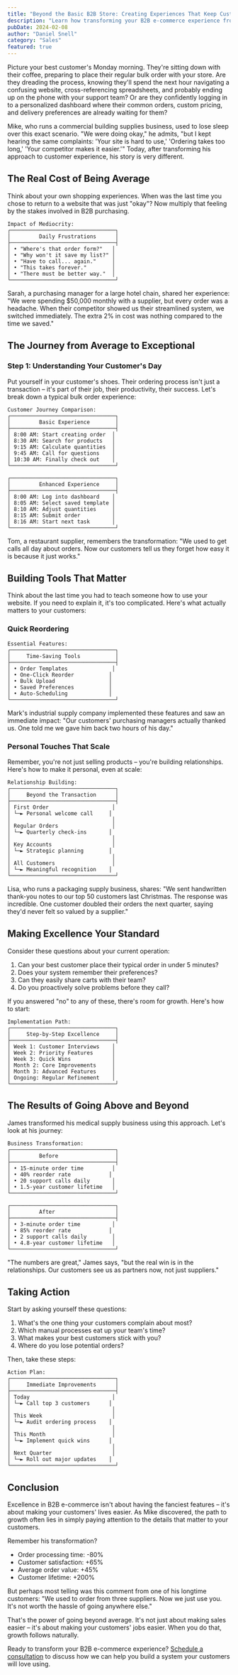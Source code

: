 ```yaml
---
title: "Beyond the Basic B2B Store: Creating Experiences That Keep Customers Coming Back"
description: "Learn how transforming your B2B e-commerce experience from average to exceptional creates lasting customer relationships and sustainable business growth."
pubDate: 2024-02-08
author: "Daniel Snell"
category: "Sales"
featured: true
---
```


Picture your best customer's Monday morning. They're sitting down with their coffee, preparing to place their regular bulk order with your store. Are they dreading the process, knowing they'll spend the next hour navigating a confusing website, cross-referencing spreadsheets, and probably ending up on the phone with your support team? Or are they confidently logging in to a personalized dashboard where their common orders, custom pricing, and delivery preferences are already waiting for them?

Mike, who runs a commercial building supplies business, used to lose sleep over this exact scenario. "We were doing okay," he admits, "but I kept hearing the same complaints: 'Your site is hard to use,' 'Ordering takes too long,' 'Your competitor makes it easier.'" Today, after transforming his approach to customer experience, his story is very different.

## The Real Cost of Being Average

Think about your own shopping experiences. When was the last time you chose to return to a website that was just "okay"? Now multiply that feeling by the stakes involved in B2B purchasing.

```
Impact of Mediocrity:
┌─────────────────────────────────┐
│         Daily Frustrations      │
├─────────────────────────────────┤
│ • "Where's that order form?"   │
│ • "Why won't it save my list?" │
│ • "Have to call... again."     │
│ • "This takes forever."        │
│ • "There must be better way."  │
└─────────────────────────────────┘
```

Sarah, a purchasing manager for a large hotel chain, shared her experience: "We were spending $50,000 monthly with a supplier, but every order was a headache. When their competitor showed us their streamlined system, we switched immediately. The extra 2% in cost was nothing compared to the time we saved."

## The Journey from Average to Exceptional

### Step 1: Understanding Your Customer's Day

Put yourself in your customer's shoes. Their ordering process isn't just a transaction – it's part of their job, their productivity, their success. Let's break down a typical bulk order experience:

```
Customer Journey Comparison:
┌─────────────────────────────────┐
│         Basic Experience        │
├─────────────────────────────────┤
│ 8:00 AM: Start creating order  │
│ 8:30 AM: Search for products   │
│ 9:15 AM: Calculate quantities  │
│ 9:45 AM: Call for questions    │
│ 10:30 AM: Finally check out    │
└─────────────────────────────────┘

┌─────────────────────────────────┐
│         Enhanced Experience     │
├─────────────────────────────────┤
│ 8:00 AM: Log into dashboard    │
│ 8:05 AM: Select saved template │
│ 8:10 AM: Adjust quantities     │
│ 8:15 AM: Submit order          │
│ 8:16 AM: Start next task       │
└─────────────────────────────────┘
```

Tom, a restaurant supplier, remembers the transformation: "We used to get calls all day about orders. Now our customers tell us they forget how easy it is because it just works."

## Building Tools That Matter

Think about the last time you had to teach someone how to use your website. If you need to explain it, it's too complicated. Here's what actually matters to your customers:

### Quick Reordering
```
Essential Features:
┌─────────────────────────────────┐
│     Time-Saving Tools           │
├─────────────────────────────────┤
│ • Order Templates              │
│ • One-Click Reorder           │
│ • Bulk Upload                 │
│ • Saved Preferences           │
│ • Auto-Scheduling             │
└─────────────────────────────────┘
```

Mark's industrial supply company implemented these features and saw an immediate impact: "Our customers' purchasing managers actually thanked us. One told me we gave him back two hours of his day."

### Personal Touches That Scale

Remember, you're not just selling products – you're building relationships. Here's how to make it personal, even at scale:

```
Relationship Building:
┌─────────────────────────────────┐
│     Beyond the Transaction      │
├─────────────────────────────────┤
│ First Order                    │
│ └─► Personal welcome call     │
│                                │
│ Regular Orders                 │
│ └─► Quarterly check-ins       │
│                                │
│ Key Accounts                   │
│ └─► Strategic planning        │
│                                │
│ All Customers                  │
│ └─► Meaningful recognition    │
└─────────────────────────────────┘
```

Lisa, who runs a packaging supply business, shares: "We sent handwritten thank-you notes to our top 50 customers last Christmas. The response was incredible. One customer doubled their orders the next quarter, saying they'd never felt so valued by a supplier."

## Making Excellence Your Standard

Consider these questions about your current operation:

1. Can your best customer place their typical order in under 5 minutes?
2. Does your system remember their preferences?
3. Can they easily share carts with their team?
4. Do you proactively solve problems before they call?

If you answered "no" to any of these, there's room for growth. Here's how to start:

```
Implementation Path:
┌─────────────────────────────────┐
│     Step-by-Step Excellence     │
├─────────────────────────────────┤
│ Week 1: Customer Interviews    │
│ Week 2: Priority Features      │
│ Week 3: Quick Wins             │
│ Month 2: Core Improvements     │
│ Month 3: Advanced Features     │
│ Ongoing: Regular Refinement    │
└─────────────────────────────────┘
```

## The Results of Going Above and Beyond

James transformed his medical supply business using this approach. Let's look at his journey:

```
Business Transformation:
┌─────────────────────────────────┐
│         Before                  │
├─────────────────────────────────┤
│ • 15-minute order time         │
│ • 40% reorder rate            │
│ • 20 support calls daily       │
│ • 1.5-year customer lifetime   │
└─────────────────────────────────┘

┌─────────────────────────────────┐
│         After                   │
├─────────────────────────────────┤
│ • 3-minute order time          │
│ • 85% reorder rate            │
│ • 2 support calls daily        │
│ • 4.8-year customer lifetime   │
└─────────────────────────────────┘
```

"The numbers are great," James says, "but the real win is in the relationships. Our customers see us as partners now, not just suppliers."

## Taking Action

Start by asking yourself these questions:

1. What's the one thing your customers complain about most?
2. Which manual processes eat up your team's time?
3. What makes your best customers stick with you?
4. Where do you lose potential orders?

Then, take these steps:

```
Action Plan:
┌─────────────────────────────────┐
│     Immediate Improvements      │
├─────────────────────────────────┤
│ Today                          │
│ └─► Call top 3 customers      │
│                                │
│ This Week                      │
│ └─► Audit ordering process    │
│                                │
│ This Month                     │
│ └─► Implement quick wins      │
│                                │
│ Next Quarter                   │
│ └─► Roll out major updates    │
└─────────────────────────────────┘
```

## Conclusion

Excellence in B2B e-commerce isn't about having the fanciest features – it's about making your customers' lives easier. As Mike discovered, the path to growth often lies in simply paying attention to the details that matter to your customers.

Remember his transformation?
- Order processing time: -80%
- Customer satisfaction: +65%
- Average order value: +45%
- Customer lifetime: +200%

But perhaps most telling was this comment from one of his longtime customers: "We used to order from three suppliers. Now we just use you. It's not worth the hassle of going anywhere else."

That's the power of going beyond average. It's not just about making sales easier – it's about making your customers' jobs easier. When you do that, growth follows naturally.

Ready to transform your B2B e-commerce experience? [Schedule a consultation](/schedule) to discuss how we can help you build a system your customers will love using.
